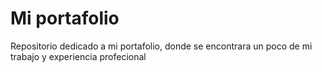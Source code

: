 # Mi portafolio
Repositorio dedicado a mi portafolio, donde se encontrara un poco de mi trabajo
y experiencia profecional
